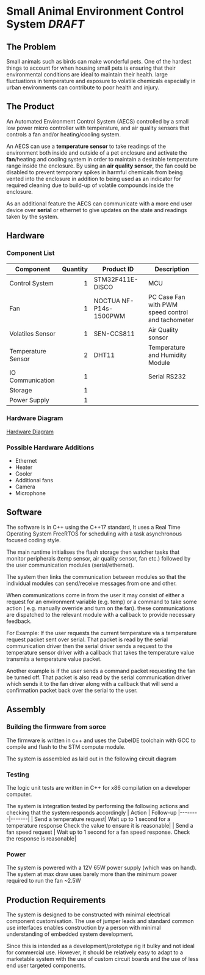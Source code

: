 # Small Animal Environment Control System ___DRAFT___

## The Problem
Small animals such as birds can make wonderful pets. One of the hardest things to account for when housing small pets is ensuring that their environmental conditions are ideal to maintain their health. large fluctuations in temperature and exposure to volatile chemicals especially in urban environments can contribute to poor health and injury.

## The Product

An Automated Environment Control System (AECS) controlled by a small low power micro controller with temperature, and air quality sensors that controls a fan and/or heating/cooling system. 

An AECS can use a **temperature sensor** to take readings of the environment both inside and outside of a pet enclosure and activate the **fan**/heating and cooling system in order to maintain a desirable temperature range inside the enclosure. 
By using an **air quality sensor**, the fan could be disabled to prevent temporary spikes in harmful chemicals from being vented into the enclosure in addition to being used as an indicator for required cleaning due to build-up of volatile compounds inside the enclosure.

As an additional feature the AECS can communicate with a more end user device over **serial** or ethernet to give updates on the state and readings taken by the system.

## Hardware

### Component List

| Component | Quantity | Product ID | Description |
|-|-:|-|-|
|Control System| 1 | STM32F411E-DISCO | MCU |
|Fan| 1| NOCTUA NF-P14s-1500PWM | PC Case Fan with PWM speed control and tachometer  |
| Volatiles Sensor | 1| SEN-CCS811 | Air Quality sonsor  |
| Temperature Sensor | 2 | DHT11 | Temperature and Humidity Module |
| IO Communication | 1 |  | Serial RS232 |
| Storage | 1 | 
| Power Supply | 1 | 


### Hardware Diagram 
[Hardware Diagram](hardware-diagram.png)


### Possible Hardware Additions 
* Ethernet
* Heater
* Cooler
* Additional fans
* Camera
* Microphone

## Software

The software is in C++ using the C++17 standard,
It uses a Real Time Operating System FreeRTOS for scheduling with a task asynchronous focused coding style.

The main runtime initialises the flash storage then watcher tasks that monitor peripherals (temp sensor, air quality sensor, fan etc.) followed by the user communication modules (serial/ethernet).

The system then links the communication between modules so that the individual modules can send/receive messages from one and other.

When communications come in from the user it may consist of either a request for an environment variable (e.g. temp) or a command to take some action ( e.g. manually override and turn on the fan). these communications are dispatched to the relevant module with a callback to provide necessary feedback. 

For Example: If the user requests the current temperature via a temperature request packet sent over serial. That packet is read by the serial communication driver then the serial driver sends a request to the temperature sensor driver with a callback that takes the temperature value transmits a temperature value packet.

Another example is if the user sends a command packet requesting the fan be turned off. That packet is also read by the serial communication driver which sends it to the fan driver along with a callback that will send a confirmation packet back over the serial to the user.

## Assembly

### Building the firmware from sorce
The firmware is written in c++ and uses the CubeIDE toolchain with GCC to compile and flash to the STM compute module.

The system is assembled as laid out in the following circuit diagram

### Testing

The logic unit tests are written in C++ for x86 compilation on a developer computer.

The system is integration tested by performing the following actions and checking that the system responds accordingly
| Action | Follow-up
|--------|-------|
| Send a temperature request| Wait up to 1 second for a temperature response Check the value to ensure it is reasonable|
| Send a fan speed request | Wait up to 1 second for a fan speed response. Check the response is reasonable|

### Power
The system is powered with a 12V 65W power supply (which was on hand). The system at max draw uses barely more than the minimum power required to run the fan ~2.5W


## Production Requirements 
The system is designed to be constructed with minimal electrical component customisation. The use of jumper leads and standard common use interfaces enables construction by a person with minimal understanding of embedded system development.

Since this is intended as a development/prototype rig it bulky and not ideal for commercial use. However, it should be relatively easy to adapt to a marketable system with the use of custom circuit boards and the use of less end user targeted components.